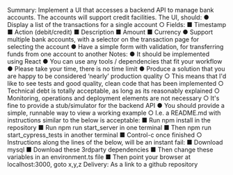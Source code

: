 Summary: Implement a UI that accesses a backend API to manage bank accounts. The
accounts will support credit facilities.
The UI, should:
● Display a list of the transactions for a single account
○ Fields:
■ Timestamp
■ Action (debit/credit)
■ Description
■ Amount
■ Currency
● Support multiple bank accounts, with a selector on the transaction page for selecting the
account
● Have a simple form with validation, for transferring funds from one account to another
Notes:
● It should be implemented using React
● You can use any tools / dependencies that fit your workflow
● Please take your time, there is no time limit
● Produce a solution that you are happy to be considered ‘nearly’ production quality ○
This means that I'd like to see tests and good quality, clean code that has been
implemented
○ Technical debt is totally acceptable, as long as its reasonably explained
○ Monitoring, operations and deployment elements are not necessary
○ It's fine to provide a stub/simulator for the backend API
● You should provide a simple, runnable way to view a working example ○ I.e. a
README.md with instructions similar to the below is acceptable:
■ Run npm install in the repository
■ Run npm run start_server in one terminal
■ Then npm run start_cypress_tests in another terminal
■ Control-c once finished
○ Instructions along the lines of the below, will be an instant fail:
■ Download mysql
■ Download these 3rdparty dependencies
■ Then change these variables in an environment.ts file
■ Then point your browser at localhost:3000, goto x,y,z
Delivery: As a link to a github repository